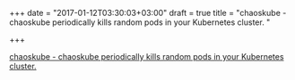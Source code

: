 +++
date = "2017-01-12T03:30:03+03:00"
draft = true
title = "chaoskube - chaoskube periodically kills random pods in your Kubernetes cluster. "

+++

<p><a href="https://t.co/ABf05Vbj7o">chaoskube - chaoskube periodically kills random pods in your Kubernetes cluster. </a></p>
